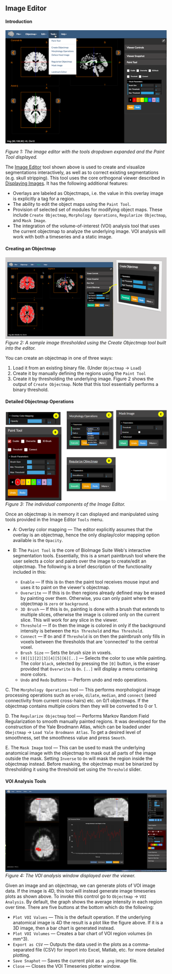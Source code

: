 ## Image Editor


#### Introduction

![The Image Editor Tool](images/imageeditor.png)

_Figure 1: The image editor with the tools dropdown expanded and the Paint Tool displayed._ 

The [Image Editor](https://bioimagesuiteweb.github.io/webapp/editor.html) tool shown above is used to create and visualize segmentations interactively, as well as to correct existing segmentations (e.g. skull stripping). This tool uses the core orthogonal viewer described in [Displaying Images](viewers.md). It has the following additional features:

* Overlays are labeled as Objectmaps, i.e. the value in this overlay image is explicitly a tag for a region.
* The ability to edit the object maps using the `Paint Tool`.
* Provision of selected set of modules for modifying object maps. These include `Create Objectmap`, `Morphology Operations`, `Regularize Objectmap`, and `Mask Image`.
* The integration of the volume-of-interest (VOI) analysis tool that uses the current objectmap to analyze the underlying image. VOI analysis will work with both a timeseries and a static image. 

#### Creating an Objectmap

![Threshold Image](images/thresholdimage.png)
_Figure 2: A sample image thresholded using the Create Objectmap tool built into the editor._

You can create an objectmap in one of three ways:

1. Load it from an existing binary file. (Under `Objectmap` -> `Load`)
2. Create it by manually defining the regions using the `Paint Tool`
3. Create it by thresholding the underlying image. Figure 2 shows the output of `Create Objectmap`. Note that this tool essentially performs a binary threshold.

#### Detailed Objectmap Operations

![Image Editor Parts](images/imageeditor_parts.png)
_Figure 3: The individual components of the Image Editor._

Once an objectmap is in memory it can displayed and manipulated using tools provided in the Image Editor `Tools` menu. 

* A: Overlay color mapping — The editor explicitly assumes that the overlay is an objectmap, hence the only display/color mapping option available is the `Opacity`. 
* B: The `Paint Tool` is the core of BioImage Suite Web's interactive segmentation tools. Essentially, this is a smart paintbrush tool where the user selects a color and paints over the image to create/edit an objectmap. The following is a brief description of the functionality included in this:

  * `Enable` — If this is `On` then the paint tool receives mouse input and uses it to paint on the viewer's objectmap. 
  * `Overwrite` — If this is `On` then regions already defined may be erased by painting over them. Otherwise, you can only paint where the objectmap is `zero` or `background`.
  * `3D Brush` — If this is `On`, painting is done with a brush that extends to multiple slices, otherwise the image is colored only on the current slice. This will work for any slice in the viewer.
  * `Threshold` — If `On` then the image is colored in only if the background intensity is between the `Min Threshold` and `Max Threshold`.
  * `Connect` — If `On` and if `Threshold` is on then the paintbrush only fills in voxels between the thresholds that are 'connected' to the central voxel.
  * `Brush Size` — Sets the brush size in voxels.
  * `[0][1][2][3][4][5][6][..]` — Selects the color to use while painting. The color `black`, selected by pressing the `[0]` button, is the eraser provided that `Overwrite` is `On`. `[..]` will display a menu containing more colors.
  * `Undo` and `Redo` buttons — Perform undo and redo operations.

C. The `Morphology Operations` tool — This performs morphological image processing operations such as `erode`, `dilate`, `median`, and `connect` (seed connectivity from current cross-hairs) etc. on 0/1 objectmaps. If the objectmap contains multiple colors then they will be converted to 0 or 1.

D. The `Regularize Objectmap` tool — Performs Markov Random Field Regularization to smooth manually painted regions. It was developed for the construction of the Yale Brodmann Atlas, which can be loaded under `Obejctmap` -> `Load Yale Brodmann Atlas`. To get a desired level of smoothness, set the smoothness value and press `Smooth`.

E. The `Mask Image` tool — This can be used to mask the underlying anatomical image with the objectmap to mask out all parts of the image outside the mask. Setting `Inverse` to `On` will mask the region inside the objectmap instead. Before masking, the objectmap must be binarized by thresholding it using the threshold set using the `Threshold` slider.


#### VOI Analysis Tools

![VOI Analysis](images/voianalysis.png)
_Figure 4: The VOI analysis window displayed over the viewer._

Given an image and an objectmap, we can generate plots of VOI image data. If the image is 4D, this tool will instead generate image timeseries plots as shown above. To invoke this control go to `Objectmap` -> `VOI Analysis`. By default, the graph shows the average intensity in each region over time. There are five buttons at the bottom which do the following:

* `Plot VOI Values` — This is the default operation. If the underlying anatomical image is 4D the result is a plot like the figure above. If it is a 3D image, then a bar chart is generated instead.
* `Plot VOI Volumes` — Creates a bar chart of VOI region volumes (in mm^3).
* `Export as CSV` — Outputs the data used in the plots as a comma-separated file (CSV) for import into Excel, Matlab, etc. for more detailed plotting.
* `Save Snaphot` — Saves the current plot as a `.png` image file.
* `Close` — Closes the VOI Timeseries plotter window.



